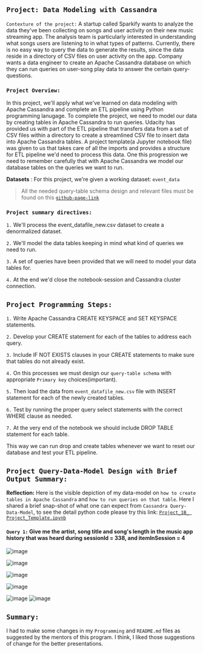 
## `Project: Data Modeling with Cassandra`

`Contexture of the project:` A startup called Sparkify wants to analyze the data they've been collecting on songs and user activity on their new music streaming app. The analysis team is particularly interested in understanding what songs users are listening to in what types of patterns. Currently, there is no easy way to query the data to generate the results, since the data reside in a directory of CSV files on user activity on the app. Company wants a data engineer to create an Apache Cassandra database on which they can run queries on user-song play data to answer the certain query-questions.

### `Project Overview:`
In this project, we'll apply what we've learned on data modeling with Apache Cassandra and complete an ETL pipeline using Python programming lanugage. To complete the project, we need to model our data by creating tables in Apache Cassandra to run queries. Udacity has provided us with part of the ETL pipeline that transfers data from a set of CSV files within a directory to create a streamlined CSV file to insert data into Apache Cassandra tables. A project template(a Jupyter notebook file) was given to us that takes care of all the imports and provides a structure for ETL pipeline we'd need to process this data. One this progression we need to remember carefully that with Apache Cassandra we model our database tables on the queries we want to run.

**Datasets** : For this project, we're given a working dataset: `event_data`
> All the needed query-table schema design and relevant files must be found on this [`github-page-link`](https://github.com/farhadkpx/DEND-Data-Engneering-Nano-Degree-/tree/main/Data-Modeling-with-Apache-Cassandra)

### `Project summary directives:`
`1.` We'll process the event_datafile_new.csv dataset to create a denormalized dataset.

`2.` We'll model the data tables keeping in mind what kind of queries we need to run.

`3.` A set of queries have been provided that we will need to model your data tables for.

`4.` At the end we'd close the notebook-session and Cassandra cluster connection.


## `Project Programming Steps:`
`1.` Write Apache Cassandra CREATE KEYSPACE and SET KEYSPACE statements.

`2.` Develop your CREATE statement for each of the tables to address each query.

`3.` Include IF NOT EXISTS clauses in your CREATE statements to make sure that tables do not already exist. 

`4.` On this processes we must design our `query-table schema` with appropriate `Primary key` choices(important).

`5.` Then load the data from `event_datafile_new.csv` file with INSERT statement for each of the newly created tables.

`6.` Test by running the proper query select statements with the correct WHERE clause as needed.

`7.` At the very end of the notebook we should include DROP TABLE statement for each table.

This way we can run drop and create tables whenever we want to reset our database and test your ETL pipeline.

## `Project Query-Data-Model Design with Brief Output Summary:`
**Reflection:** Here is the visible depiction of my data-model on `how to create tables in Apache Cassandra` and `how to run queries on that table`. Here I shared a brief snap-shot of what one can expect from `Cassandra Query-Data-Model`, to see the detail python code please try this link: [`Project_1B_ Project_Template.ipynb`](https://github.com/farhadkpx/DEND-Data-Engneering-Nano-Degree-/blob/main/Data-Modeling-with-Apache-Cassandra/Project_1B_%20Project_Template.ipynb)

#### `Query 1:`  Give me the artist, song title and song's length in the music app history that was heard during  sessionId = 338, and itemInSession  = 4
![image](https://user-images.githubusercontent.com/16586123/138171266-00e3b7ec-7a73-419e-864e-c43795985daa.png)

![image](https://user-images.githubusercontent.com/16586123/138171634-7f15ad21-cdd8-43ed-bbf6-f50afeda21a9.png)

![image](https://user-images.githubusercontent.com/16586123/138171817-cc6dcdd5-9ef4-4a21-b304-a0e93db71f02.png)

![image](https://user-images.githubusercontent.com/16586123/138171897-49e460db-6d2b-4127-813d-c67713e15415.png)

![image](https://user-images.githubusercontent.com/16586123/138171981-579eb5be-20cd-4981-b798-324d4795d88b.png)
![image](https://user-images.githubusercontent.com/16586123/138172054-5840ca7a-eec0-4818-9960-1d376562ff9c.png)


## `Summary: `
I had to make some changes in my `Programming` and `README.md` files as suggested by the mentors of this program. I think, I liked those suggestions of change for the better presentations.

